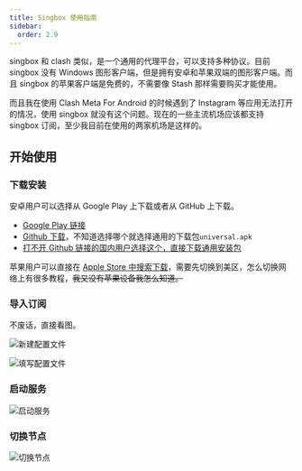 ```yaml
---
title: Singbox 使用指南
sidebar:
  order: 2.9
---
```


singbox 和 clash 类似，是一个通用的代理平台，可以支持多种协议。目前 singbox 没有 Windows 图形客户端，但是拥有安卓和苹果双端的图形客户端。而且 singbox 的苹果客户端是免费的，不需要像 Stash 那样需要购买才能使用。

而且我在使用 Clash Meta For Android 的时候遇到了 Instagram 等应用无法打开的情况，使用 singbox 就没有这个问题。现在的一些主流机场应该都支持 singbox 订阅，至少我目前在使用的两家机场是这样的。

## 开始使用

### 下载安装

安卓用户可以选择从 Google Play 上下载或者从 GitHub 上下载。

- [Google Play 链接](https://play.google.com/store/apps/details?id=io.nekohasekai.sfa)
- [Github 下载](https://github.com/SagerNet/sing-box/releases)，不知道选择哪个就选择通用的下载包`universal.apk`
- [打不开 Github 链接的国内用户选择这个，直接下载通用安装包](https://mirror.ghproxy.com/https://github.com/SagerNet/sing-box/releases/download/v1.8.7/SFA-1.8.7-universal.apk)

苹果用户可以直接在 [Apple Store 中搜索下载](https://apps.apple.com/us/app/sing-box/id6451272673)，需要先切换到美区，怎么切换网络上有很多教程，~~我又没有苹果设备我怎么知道。~~

### 导入订阅

不废话，直接看图。

![新建配置文件](../../../assets/image/singbox-20240303174902.png)

![填写配置文件](../../../assets/image/singbox-20240303175405.png)

### 启动服务

![启动服务](../../../assets/image/singbox-20240303175658.png)

### 切换节点

![切换节点](../../../assets/image/singbox-20240303175837.png)
